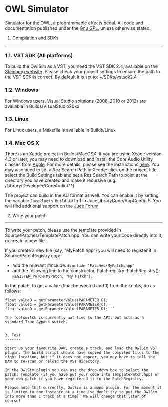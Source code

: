# OWL Simulator #

Simulator for the [OWL](http://hoxtonowl.com/), a programmable effects pedal. All code and documentation published under the [Gnu GPL](http://www.gnu.org/licenses/gpl-3.0.txt), unless otherwise stated.


1. Compilation and SDKs
-----------------------

### 1.1. VST SDK (All platforms)
To build the OwlSim as a VST, you need the VST SDK 2.4, available on the [Steinberg website](http://www.steinberg.net/en/company/developer.html).
Please check your project settings to ensure the path to the VST SDK is correct. By default it is set to: ~/SDKs/vstsdk2.4

### 1.2. Windows 
For Windows users, Visual Studio solutions (2008, 2010 or 2012) are available in Builds/VisualStudio20xx

### 1.3. Linux
For Linux users, a Makefile is available in Builds/Linux

### 1.4. Mac OS X
There is an Xcode project in Builds/MacOSX.
If you are using Xcode version 4.3 or later, you may need to download and install the Core Audio Utility classes from [Apple](https://developer.apple.com/library/mac/#samplecode/CoreAudioUtilityClasses/Introduction/Intro.html). For more details, please see the instructions [here](http://rawmaterialsoftware.com/viewtopic.php?f=8&t=9546&p=56679#p56677).
You may also need to set a Rez Search Path in Xcode: click on the project title, select the Build Settings tab and set a Rez Search Path to point at the directory you have created and make it recursive (e.g. /Library/Developer/CoreAudio/**).

The project can build in the AU format as well. You can enable it by setting the variable `JucePlugin_Build_AU` to 1 in JuceLibraryCode/AppConfig.h.
You will find addtional support on the [Juce Forum](http://rawmaterialsoftware.com/juce.php)


2. Write your patch
-------------------

To write your patch, please use the template provided in Source/Patches/TemplatePatch.hpp.
You can write your code directly into it, or create a new file.

If you create a new file (say, “MyPatch.hpp”) you will need to register it in Source/PatchRegistry.cpp: 
- add the relevant #include:
```#include "Patches/MyPatch.hpp"```
- add the following line to the constructor, Patchregistry::PatchRegistry():
```REGISTER_PATCH(MyPatch, "My Patch");```

In the patch, to get a value (float between 0 and 1) from the knobs, do as follows: 
```float valueA = getParameterValue(PARAMETER_A);
float valueB = getParameterValue(PARAMETER_B);
float valueC = getParameterValue(PARAMETER_C);
float valueD = getParameterValue(PARAMETER_D);```

The footswitch is currently not tied to the API, but acts as a standard True Bypass switch.


3. Test 
-------

Start up your favourite DAW, create a track, and load the OwlSim VST plugin. The build script should have copied the compiled files to the right location, but if it does not appear, you may have to tell the DAW to re-scan or reload the VST directory.

In the OwlSim plugin you can use the drop-down box to select the patch: Template (if you have put your code into TemplatePatch.hpp) or your own patch if you have registered it in the PatchRegistry.

Please note that currently, OwlSim is a mono plugin. For the moment it is limited to one instance at a time (so don’t try to put the OwlSim into more than 1 track at a time). We will change that later of course!
